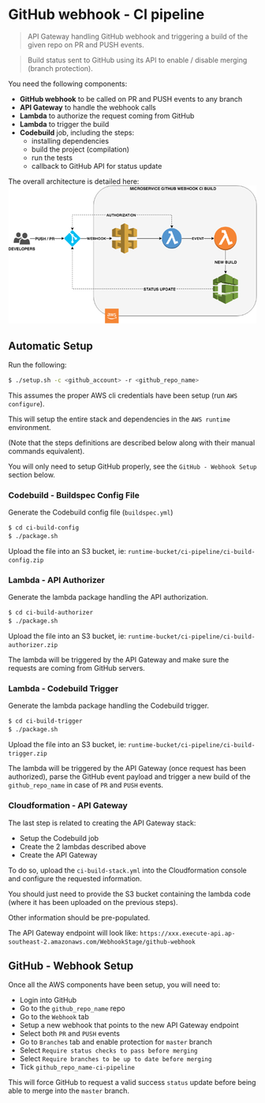 # GitHub webhook - CI pipeline

> API Gateway handling GitHub webhook and triggering a build of 
the given repo on PR and PUSH events. 

> Build status sent to GitHub using its API to enable / disable 
merging (branch protection).

You need the following components:
- **GitHub webhook** to be called on PR and PUSH events to any branch
- **API Gateway** to handle the webhook calls
- **Lambda** to authorize the request coming from GitHub
- **Lambda** to trigger the build
- **Codebuild** job, including the steps:
  - installing dependencies
  - build the project (compilation)
  - run the tests
  - callback to GitHub API for status update
  
The overall architecture is detailed here:
![architecture-diagram](./architecture-diagram.png)


## Automatic Setup

Run the following:
```bash
$ ./setup.sh -c <github_account> -r <github_repo_name>
```

This assumes the proper AWS cli credentials have been setup (run `AWS configure`).

This will setup the entire stack and dependencies in the `AWS runtime` environment.

(Note that the steps definitions are described below along with their manual 
commands equivalent).

You will only need to setup GitHub properly, see the `GitHub - Webhook Setup` 
section below.


### Codebuild - Buildspec Config File

Generate the Codebuild config file (`buildspec.yml`)
```bash
$ cd ci-build-config
$ ./package.sh
```

Upload the file into an S3 bucket, ie: `runtime-bucket/ci-pipeline/ci-build-config.zip`


### Lambda - API Authorizer

Generate the lambda package handling the API authorization.
```bash
$ cd ci-build-authorizer
$ ./package.sh
```

Upload the file into an S3 bucket, ie: `runtime-bucket/ci-pipeline/ci-build-authorizer.zip`

The lambda will be triggered by the API Gateway and make sure 
the requests are coming from GitHub servers.


### Lambda - Codebuild Trigger

Generate the lambda package handling the Codebuild trigger.
```bash
$ cd ci-build-trigger
$ ./package.sh
```

Upload the file into an S3 bucket, ie: `runtime-bucket/ci-pipeline/ci-build-trigger.zip`

The lambda will be triggered by the API Gateway (once request 
has been authorized), parse the GitHub event payload and trigger 
a new build of the `github_repo_name` in case of `PR` and `PUSH` 
events.


### Cloudformation - API Gateway

The last step is related to creating the API Gateway stack:
- Setup the Codebuild job
- Create the 2 lambdas described above
- Create the API Gateway

To do so, upload the `ci-build-stack.yml` into the Cloudformation console 
and configure the requested information.

You should just need to provide the S3 bucket containing the 
lambda code (where it has been uploaded on the previous steps).

Other information should be pre-populated.

The API Gateway endpoint will look like:
`https://xxx.execute-api.ap-southeast-2.amazonaws.com/WebhookStage/github-webhook`


## GitHub - Webhook Setup

Once all the AWS components have been setup, you will need to:
- Login into GitHub
- Go to the `github_repo_name` repo
- Go to the `Webhook` tab
- Setup a new webhook that points to the new API Gateway endpoint
- Select both `PR` and `PUSH` events
- Go to `Branches` tab and enable protection for `master` branch
- Select `Require status checks to pass before merging` 
- Select `Require branches to be up to date before merging`
- Tick `github_repo_name-ci-pipeline`


This will force GitHub to request a valid success `status` 
update before being able to merge into the `master` branch.
